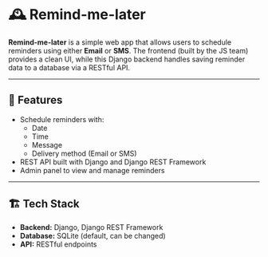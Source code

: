 # 🕰️ Remind-me-later

**Remind-me-later** is a simple web app that allows users to schedule reminders using either **Email** or **SMS**. The frontend (built by the JS team) provides a clean UI, while this Django backend handles saving reminder data to a database via a RESTful API.

---

## 🚀 Features

- Schedule reminders with:
  - Date
  - Time
  - Message
  - Delivery method (Email or SMS)
- REST API built with Django and Django REST Framework
- Admin panel to view and manage reminders

---

## 🏗️ Tech Stack

- **Backend:** Django, Django REST Framework
- **Database:** SQLite (default, can be changed)
- **API:** RESTful endpoints

